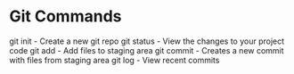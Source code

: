 # Git Commands

git init - Create a new git repo
git status - View the changes to your project code 
git add - Add files to staging area
git commit - Creates a new commit with files from staging area
git log - View recent commits